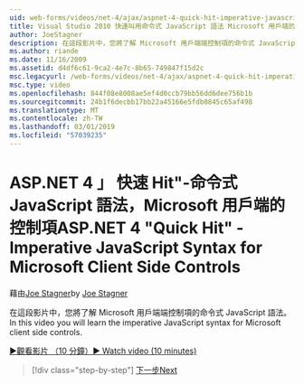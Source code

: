 ```yaml
---
uid: web-forms/videos/net-4/ajax/aspnet-4-quick-hit-imperative-javascript-syntax-for-microsoft-client-side-controls
title: Visual Studio 2010 快速叫用命令式 JavaScript 語法 Microsoft 用戶端的控制 |Microsoft Docs
author: JoeStagner
description: 在這段影片中，您將了解 Microsoft 用戶端端控制項的命令式 JavaScript 語法。
ms.author: riande
ms.date: 11/16/2009
ms.assetid: d4df6c61-9ca2-4e7c-8b65-749847f15d2c
msc.legacyurl: /web-forms/videos/net-4/ajax/aspnet-4-quick-hit-imperative-javascript-syntax-for-microsoft-client-side-controls
msc.type: video
ms.openlocfilehash: 844f08e8008ae5ef4d0ccb79bb56dd6dee756b1b
ms.sourcegitcommit: 24b1f6decbb17bb22a45166e5fdb0845c65af498
ms.translationtype: MT
ms.contentlocale: zh-TW
ms.lasthandoff: 03/01/2019
ms.locfileid: "57039235"
---
```

<a name="aspnet-4-quick-hit---imperative-javascript-syntax-for-microsoft-client-side-controls"></a><span data-ttu-id="ad312-103">ASP.NET 4 」 快速 Hit"-命令式 JavaScript 語法，Microsoft 用戶端的控制項</span><span class="sxs-lookup"><span data-stu-id="ad312-103">ASP.NET 4 "Quick Hit" - Imperative JavaScript Syntax for Microsoft Client Side Controls</span></span>
====================
<span data-ttu-id="ad312-104">藉由[Joe Stagner](https://github.com/JoeStagner)</span><span class="sxs-lookup"><span data-stu-id="ad312-104">by [Joe Stagner](https://github.com/JoeStagner)</span></span>

<span data-ttu-id="ad312-105">在這段影片中，您將了解 Microsoft 用戶端端控制項的命令式 JavaScript 語法。</span><span class="sxs-lookup"><span data-stu-id="ad312-105">In this video you will learn the imperative JavaScript syntax for Microsoft client side controls.</span></span> 

[<span data-ttu-id="ad312-106">&#9654;觀看影片 （10 分鐘）</span><span class="sxs-lookup"><span data-stu-id="ad312-106">&#9654; Watch video (10 minutes)</span></span>](https://channel9.msdn.com/Blogs/ASP-NET-Site-Videos/aspnet-4-quick-hit-imperative-javascript-syntax-for-microsoft-client-side-controls)

> [!div class="step-by-step"]
> [<span data-ttu-id="ad312-107">下一步</span><span class="sxs-lookup"><span data-stu-id="ad312-107">Next</span></span>](aspnet-4-quick-hit-the-scriptloader.md)
